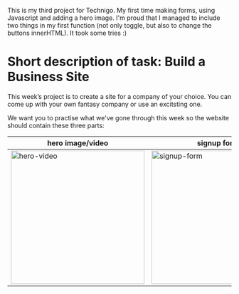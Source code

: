 This is my third project for Technigo.
My first time making forms, using Javascript and adding a hero image. I'm proud that I managed to include two things in my first function (not only toggle, but also to change the buttons innerHTML). It took some tries :)


# Short description of task: Build a Business Site

This week’s project is to create a site for a company of your choice. You can come up with your own fantasy company or use an excitsting one.

We want you to practise what we've gone through this week so the website should contain these three parts:

| hero image/video | signup form | accordion |
|---------|---------|---------|
| <img src="https://github.com/Technigo/project-3/blob/master/hero-video.png" alt="hero-video" width="300"/> | <img src="https://github.com/Technigo/project-3/blob/master/sign-up.png" alt="signup-form" width="300"/> | <img src="https://github.com/Technigo/project-3/blob/master/FAQ-design.png" alt="FAQ-accordion" width="300"/> |
